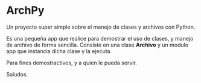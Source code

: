 ArchPy
======

Un proyecto super simple sobre el manejo de clases y archivos con Python.

Es una pequeña app que realice para demostrar el uso de clases, y manejo de archivo de forma sencilla. Consiste en una clase <strong>Archivo</strong> y un modulo app que instancia dicha clase y la ejecuta.

Para fines demostractivos, y a quien le pueda servir.

Saludos.
